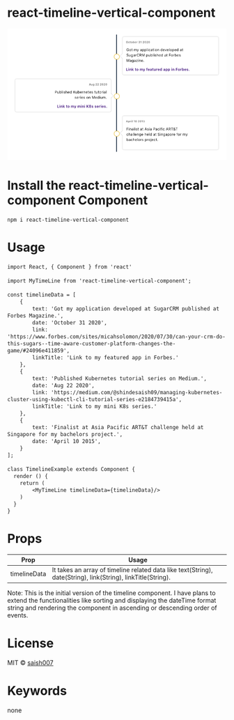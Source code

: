 # react-timeline-vertical-component
![Screenshot](https://github.com/saish-shinde-007/react-timeline-vertical-component/blob/main/Screen%20Shot%202020-12-11%20at%209.46.24%20PM.png)
# Install the react-timeline-vertical-component Component
`````
npm i react-timeline-vertical-component
`````
# Usage
```
import React, { Component } from 'react'
 
import MyTimeLine from 'react-timeline-vertical-component';

const timelineData = [
    {
        text: 'Got my application developed at SugarCRM published at Forbes Magazine.',
        date: 'October 31 2020',
        link: 'https://www.forbes.com/sites/micahsolomon/2020/07/30/can-your-crm-do-this-sugars--time-aware-customer-platform-changes-the-game/#24096e411859',
        linkTitle: 'Link to my featured app in Forbes.'
    },
    {
        text: 'Published Kubernetes tutorial series on Medium.',
        date: 'Aug 22 2020',
        link: 'https://medium.com/@shindesaish09/managing-kubernetes-cluster-using-kubectl-cli-tutorial-series-e2184739415a',
        linkTitle: 'Link to my mini K8s series.'
    },
    {
        text: 'Finalist at Asia Pacific ART&T challenge held at Singapore for my bachelors project.',
        date: 'April 10 2015',
    }
];

class TimelineExample extends Component {
  render () {
    return (
        <MyTimeLine timelineData={timelineData}/>
    )
  }
}
```

# Props

| Prop  | Usage |
| ------------- | ------------- |
| timelineData  | It takes an array of timeline related data like text(String), date(String), link(String), linkTitle(String).|

Note: This is the initial version of the timeline component. I have plans to extend the functionalities like sorting and
displaying the dateTime format string and rendering the component in ascending or descending order of events.

# License
MIT © [saish007](https://github.com/saish-shinde-007/react-modern-search-dropdown)

# Keywords
none
